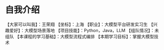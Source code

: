 # 自我介绍
【大家可以叫我】：王荣翔
【坐标】：上海
【职业】：大模型平台研发实习生
【兴趣爱好】：大模型场景落地
【项目技能】：Python，Java，LLM
【组队情况】：未组队
【本课程的学习基础】：大模型流程式编排
【本期学习目标】：掌握大模型技术

